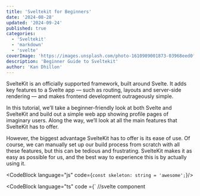 ```yaml
---
title: 'Sveltekit for Beginners'
date: '2024-08-28'
updated: '2024-09-24'
published: true
categories:
  - 'Sveltekit'
  - 'markdown'
  - 'svelte'
coverImage: 'https://images.unsplash.com/photo-1610989001873-03968eed0f08?q=80&w=1890&auto=format&fit=crop&ixlib=rb-4.0.3&ixid=M3wxMjA3fDB8MHxwaG90by1wYWdlfHx8fGVufDB8fHx8fA%3D%3D'
description: 'Beginner Guide to Sveltekit'
author: 'Kan Dhillon'
---
```


<script>
import Callout from '$lib/components/Callout.svelte';
   import { CodeBlock } from '@skeletonlabs/skeleton';

</script>

SvelteKit is an officially supported framework, built around Svelte. It adds key features to a Svelte app — such as routing, layouts and server-side rendering — and makes frontend development outrageously simple.

In this tutorial, we’ll take a beginner-friendly look at both Svelte and SvelteKit and build out a simple web app showing profile pages of imaginary users. Along the way, we’ll look at all the main features that SvelteKit has to offer.

However, the biggest advantage SvelteKit has to offer is its ease of use. Of course, we can manually set up our build process from scratch with all these features, but this can be tedious and frustrating. SvelteKit makes it as easy as possible for us, and the best way to experience this is by actually using it.

<CodeBlock language="js" code={`const skeleton: string = 'awesome';`}/>

<CodeBlock
language="ts"
code ={`
//svelte component

<script>
let name = 'world';
</script\>
<h1>Hello {name}!</h1>`}/>
